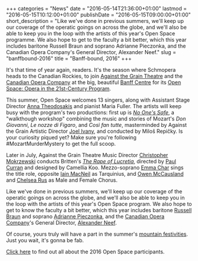 +++
categories = "News"
date = "2016-05-14T21:36:00+01:00"
lastmod = "2016-05-15T10:12:00+01:00"
publishDate = "2016-05-15T09:00:00+01:00"
short_description = "Like we've done in previous summers, we'll keep up our coverage of the operatic goings on across the globe, and we'll also be able to keep you in the loop with the artists of this year's Open Space programme. We also hope to get to the faculty a bit better, which this year includes baritone Russell Braun and soprano Adrianne Pieczonka, and the Canadian Opera Company's General Director, Alexander Neef."
slug = "banffbound-2016"
title = "Banff-bound, 2016"
+++

It's that time of year again, readers. It's the season where Schmopera heads to the Canadian Rockies, to join [Against the Grain Theatre](/scene/companies/against-the-grain-theatre/) and the [Canadian Opera Company](/scene/companies/canadian-opera-company/) at the big, beautiful [Banff Centre](/scene/companies/the-banff-centre/) for its [Open Space: Opera in the 21st-Century Program](https://www.banffcentre.ca/announcing-2016-open-space-participants?utm_source=The+Banff+Centre&utm_campaign=55856bf7e4-Arts_Performing+Arts_Apr_2016_Newsletter&utm_medium=email&utm_term=0_ad4acfe1fe-55856bf7e4-).

This summer, Open Space welcomes 13 singers, along with Assistant Stage Director [Anna Theodosakis](/scene/people/anna-theodosakis/) and pianist Maria Fuller. The artists will keep busy with the program's two productions: first up is [*No One's Safe*](https://www.banffcentre.ca/events/no-ones-safe/20160707/2000), a "walkthough workshop" combining the music and stories of Mozart's *Don Giovanni*, *Le nozze di Figaro*, and *Così fan tutte*, masterminded by Against the Grain Artistic Director [Joel Ivany](/scene/people/joel-ivany/), and conducted by Miloš Repičky. Is your curiosity piqued yet? Make sure you're following #MozartMurderMystery to get the full scoop.

Later in July, Against the Grain Theatre Music Director [Christopher Mokrzewski](/scene/people/christopher-mokrzewski/) conducts Britten's [*The Rape of Lucretia*](https://www.banffcentre.ca/events/benjamin-brittens-rape-lucretia), directed by [Paul Curran](http://www.paulcurrandirector.com/) and designed by Camellia Koo. Mezzo-soprano [Emma Char](/scene/people/emma-char/) sings the title role, opposite [Iain MacNeil](/scene/people/iain-macneil/) as Tarquinius, and [Owen McCausland](/scene/people/owen-mccausland/) and [Chelsea Rus](/scene/people/chelsea-rus/) as Male and Female Chorus.

Like we've done in previous summers, we'll keep up our coverage of the operatic goings on across the globe, and we'll also be able to keep you in the loop with the artists of this year's Open Space program. We also hope to get to know the faculty a bit better, which this year includes baritone [Russell Braun](/scene/people/russell-braun/) and soprano [Adrianne Pieczonka](/scene/people/adrianne-pieczonka/), and the [Canadian Opera Company](/scene/comapnies/canadian-opera-company/)'s General Director, [Alexander Neef](/alexander-neef-listening-to-music/).

Of course, yours truly will have a part in the summer's [mountain festivities](/a-quick-hike-in-banff-or-testing-opera-singers-lungs/). Just you wait, it's gonna be fab.

[Click here](https://www.banffcentre.ca/announcing-2016-open-space-participants?utm_source=The+Banff+Centre&utm_campaign=55856bf7e4-Arts_Performing+Arts_Apr_2016_Newsletter&utm_medium=email&utm_term=0_ad4acfe1fe-55856bf7e4-) to find out all about the 2016 Open Space participants.
